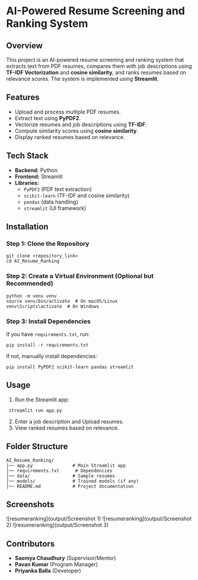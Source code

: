 # AI-Powered Resume Screening and Ranking System

## Overview
This project is an AI-powered resume screening and ranking system that extracts text from PDF resumes, compares them with job descriptions using **TF-IDF Vectorization** and **cosine similarity**, and ranks resumes based on relevance scores. The system is implemented using **Streamlit**.

## Features
- Upload and process multiple PDF resumes.
- Extract text using **PyPDF2**.
- Vectorize resumes and job descriptions using **TF-IDF**.
- Compute similarity scores using **cosine similarity**.
- Display ranked resumes based on relevance.

## Tech Stack
- **Backend:** Python
- **Frontend:** Streamlit
- **Libraries:**
  - `PyPDF2` (PDF text extraction)
  - `scikit-learn` (TF-IDF and cosine similarity)
  - `pandas` (data handling)
  - `streamlit` (UI framework)

## Installation

### Step 1: Clone the Repository
```
git clone <repository_link>
cd AI_Resume_Ranking
```

### Step 2: Create a Virtual Environment (Optional but Recommended)
```
python -m venv venv
source venv/bin/activate  # On macOS/Linux
venv\Scripts\activate  # On Windows
```

### Step 3: Install Dependencies
If you have `requirements.txt`, run:
```
pip install -r requirements.txt
```

If not, manually install dependencies:
```
pip install PyPDF2 scikit-learn pandas streamlit
```


## Usage
1. Run the Streamlit app:
  ```
   streamlit run app.py
   ```

2. Enter a job description and Upload resumes.
3. View ranked resumes based on relevance.

## Folder Structure

```
AI_Resume_Ranking/
│── app.py               # Main Streamlit app
│── requirements.txt      # Dependencies
│── data/                # Sample resumes
│── models/              # Trained models (if any)
│── README.md            # Project documentation
```

## Screenshots
![resumeranking](output/Screenshot 1)
![resumeranking](output/Screenshot 2)
![resumeranking](output/Screenshot 3)

## Contributors
- **Saomya Chaudhury** (Supervisor/Mentor)
- **Pavan Kumar** (Program Manager)
- **Priyanka Balla** (Developer)
